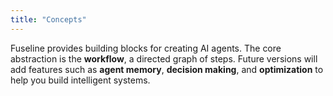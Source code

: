 ```yaml
---
title: "Concepts"
---
```



Fuseline provides building blocks for creating AI agents. The core abstraction is the **workflow**, a directed graph of steps. Future versions will add features such as **agent memory**, **decision making**, and **optimization** to help you build intelligent systems.
